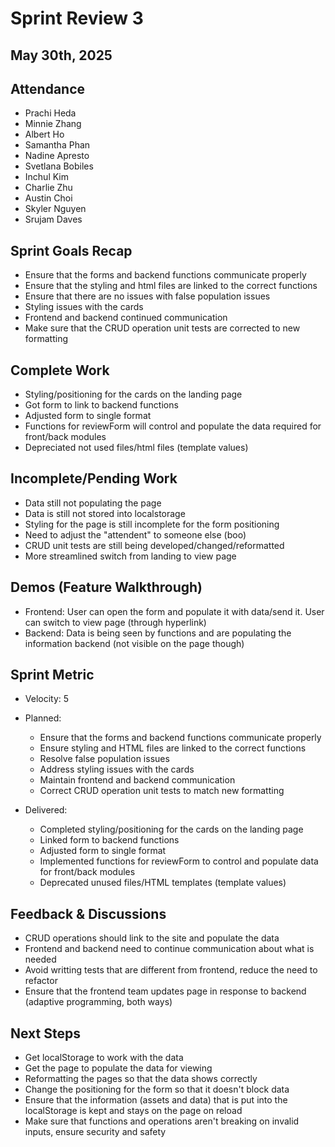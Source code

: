 # Sprint Review 3
## May 30th, 2025

## Attendance
- Prachi Heda
- Minnie Zhang
- Albert Ho
- Samantha Phan
- Nadine Apresto
- Svetlana Bobiles
- Inchul Kim
- Charlie Zhu
- Austin Choi
- Skyler Nguyen
- Srujam Daves

## Sprint Goals Recap
- Ensure that the forms and backend functions communicate properly
- Ensure that the styling and html files are linked to the correct functions
- Ensure that there are no issues with false population issues
- Styling issues with the cards
- Frontend and backend continued communication
- Make sure that the CRUD operation unit tests are corrected to new formatting

## Complete Work
- Styling/positioning for the cards on the landing page
- Got form to link to backend functions
- Adjusted form to single format
- Functions for reviewForm will control and populate the data required for front/back modules
- Depreciated not used files/html files (template values)

## Incomplete/Pending Work
- Data still not populating the page
- Data is still not stored into localstorage
- Styling for the page is still incomplete for the form positioning
- Need to adjust the "attendent" to someone else (boo)
- CRUD unit tests are still being developed/changed/reformatted
- More streamlined switch from landing to view page

## Demos (Feature Walkthrough)
- Frontend: User can open the form and populate it with data/send it. User can switch to view page (through hyperlink)
- Backend: Data is being seen by functions and are populating the information backend (not visible on the page though)

## Sprint Metric
- Velocity: 5

- Planned:
  - Ensure that the forms and backend functions communicate properly
  - Ensure styling and HTML files are linked to the correct functions
  - Resolve false population issues
  - Address styling issues with the cards
  - Maintain frontend and backend communication
  - Correct CRUD operation unit tests to match new formatting
- Delivered:
  - Completed styling/positioning for the cards on the landing page
  - Linked form to backend functions
  - Adjusted form to single format
  - Implemented functions for reviewForm to control and populate data for front/back modules
  - Deprecated unused files/HTML templates (template values)

## Feedback & Discussions
- CRUD operations should link to the site and populate the data
- Frontend and backend need to continue communication about what is needed
- Avoid writting tests that are different from frontend, reduce the need to refactor
- Ensure that the frontend team updates page in response to backend (adaptive programming, both ways)

## Next Steps
- Get localStorage to work with the data
- Get the page to populate the data for viewing
- Reformatting the pages so that the data shows correctly
- Change the positioning for the form so that it doesn't block data
- Ensure that the information (assets and data) that is put into the localStorage is kept and stays on the page on reload
- Make sure that functions and operations aren't breaking on invalid inputs, ensure security and safety

